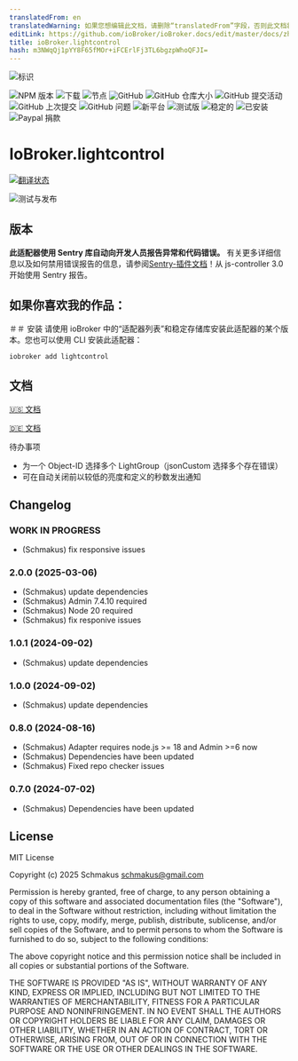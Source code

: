 ```yaml
---
translatedFrom: en
translatedWarning: 如果您想编辑此文档，请删除“translatedFrom”字段，否则此文档将再次自动翻译
editLink: https://github.com/ioBroker/ioBroker.docs/edit/master/docs/zh-cn/adapterref/iobroker.lightcontrol/README.md
title: ioBroker.lightcontrol
hash: m3NWqQj1pYY8F65fMOr+iFCErlFj3TL6bgzpWhoQFJI=
---
```

![标识](../../../en/adapterref/iobroker.lightcontrol/admin/lightcontrol.png)

![NPM 版本](https://img.shields.io/npm/v/iobroker.lightcontrol.svg)
![下载](https://img.shields.io/npm/dm/iobroker.lightcontrol.svg)
![节点](https://img.shields.io/node/v-lts/iobroker.lightcontrol?style=flat-square)
![GitHub](https://img.shields.io/github/license/schmakus/iobroker.lightcontrol?style=flat-square)
![GitHub 仓库大小](https://img.shields.io/github/repo-size/schmakus/iobroker.lightcontrol?logo=github&style=flat-square)
![GitHub 提交活动](https://img.shields.io/github/commit-activity/m/schmakus/iobroker.lightcontrol?logo=github&style=flat-square)
![GitHub 上次提交](https://img.shields.io/github/last-commit/schmakus/iobroker.lightcontrol?logo=github&style=flat-square)
![GitHub 问题](https://img.shields.io/github/issues/schmakus/iobroker.lightcontrol?logo=github&style=flat-square)
![新平台](https://nodei.co/npm/iobroker.lightcontrol.png?downloads=true)
![测试版](https://img.shields.io/npm/v/iobroker.lightcontrol.svg?color=red&label=beta)
![稳定的](http://iobroker.live/badges/lightcontrol-stable.svg)
![已安装](http://iobroker.live/badges/lightcontrol-installed.svg)
![Paypal 捐款](https://img.shields.io/badge/paypal-donate%20%7C%20spenden-blue.svg)

# IoBroker.lightcontrol
[![翻译状态](https://weblate.iobroker.net/widgets/adapters/-/lightcontrol/svg-badge.svg)](https://weblate.iobroker.net/engage/adapters/?utm_source=widget)

![测试与发布](https://github.com/Schmakus/ioBroker.lightcontrol/workflows/Test%20and%20Release/badge.svg)

## 版本
**此适配器使用 Sentry 库自动向开发人员报告异常和代码错误。** 有关更多详细信息以及如何禁用错误报告的信息，请参阅[Sentry-插件文档](https://github.com/ioBroker/plugin-sentry#plugin-sentry)！从 js-controller 3.0 开始使用 Sentry 报告。

## 如果你喜欢我的作品：
＃＃ 安装
请使用 ioBroker 中的“适配器列表”和稳定存储库安装此适配器的某个版本。您也可以使用 CLI 安装此适配器：

```
iobroker add lightcontrol
```

## 文档
[🇺🇸 文档](https://github.com/Schmakus/ioBroker.lightcontrol/blob/2dc2cb6784338c4e13758f4a7d3e4b16578d8db2/docs/en/lightcontrol.md)

[🇩🇪 文档](https://github.com/Schmakus/ioBroker.lightcontrol/blob/2dc2cb6784338c4e13758f4a7d3e4b16578d8db2/docs/de/lightcontrol.md)

待办事项
- 为一个 Object-ID 选择多个 LightGroup（jsonCustom 选择多个存在错误）
- 可在自动关闭前以较低的亮度和定义的秒数发出通知

## Changelog

<!--
	Placeholder for the next version (at the beginning of the line):
	### **WORK IN PROGRESS**
-->

### **WORK IN PROGRESS**

-   (Schmakus) fix responsive issues

### 2.0.0 (2025-03-06)

-   (Schmakus) update dependencies
-   (Schmakus) Admin 7.4.10 required
-   (Schmakus) Node 20 required
-   (Schmakus) fix responive issues

### 1.0.1 (2024-09-02)

-   (Schmakus) update dependencies

### 1.0.0 (2024-09-02)

-   (Schmakus) update dependencies

### 0.8.0 (2024-08-16)

-   (Schmakus) Adapter requires node.js >= 18 and Admin >=6 now
-   (Schmakus) Dependencies have been updated
-   (Schmakus) Fixed repo checker issues

### 0.7.0 (2024-07-02)

-   (Schmakus) Dependencies have been updated

## License

MIT License

Copyright (c) 2025 Schmakus <schmakus@gmail.com>

Permission is hereby granted, free of charge, to any person obtaining a copy
of this software and associated documentation files (the "Software"), to deal
in the Software without restriction, including without limitation the rights
to use, copy, modify, merge, publish, distribute, sublicense, and/or sell
copies of the Software, and to permit persons to whom the Software is
furnished to do so, subject to the following conditions:

The above copyright notice and this permission notice shall be included in all
copies or substantial portions of the Software.

THE SOFTWARE IS PROVIDED "AS IS", WITHOUT WARRANTY OF ANY KIND, EXPRESS OR
IMPLIED, INCLUDING BUT NOT LIMITED TO THE WARRANTIES OF MERCHANTABILITY,
FITNESS FOR A PARTICULAR PURPOSE AND NONINFRINGEMENT. IN NO EVENT SHALL THE
AUTHORS OR COPYRIGHT HOLDERS BE LIABLE FOR ANY CLAIM, DAMAGES OR OTHER
LIABILITY, WHETHER IN AN ACTION OF CONTRACT, TORT OR OTHERWISE, ARISING FROM,
OUT OF OR IN CONNECTION WITH THE SOFTWARE OR THE USE OR OTHER DEALINGS IN THE
SOFTWARE.